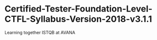 # Certified-Tester-Foundation-Level-CTFL-Syllabus-Version-2018-v3.1.1

Learning together ISTQB at AVANA
